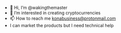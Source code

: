 - 👋 Hi, I’m @wakingthemaster
- 👀 I’m interested in creating cryptocurrencies
- 📫 How to reach me konabusiness@protonmail.com
- I can market the products but I need technical help
